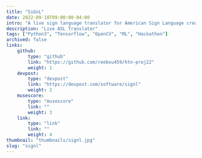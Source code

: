 ```yaml
---
title: "SiGnL"
date: 2022-09-18T09:00:00-04:00
intro: "A live sign language translator for American Sign Language created for Hack the North 2022."
description: "Live ASL Translator"
tags: ["Python3", "Tensorflow", "OpenCV", "ML", "Hackathon"]
archived: false
links: 
    github: 
        type: "github"
        link: "https://github.com/reebxu459/htn-proj22"
        weight: 1
    devpost:
        type: "devpost"
        link: "https://devpost.com/software/signl"
        weight: 2
    musescore:
        type: "musescore"
        link: ""
        weight: 3
    link:
        type: "link"
        link: ""
        weight: 4
thumbnail: "thumbnails/signl.jpg"
slug: "signl"
---
```



